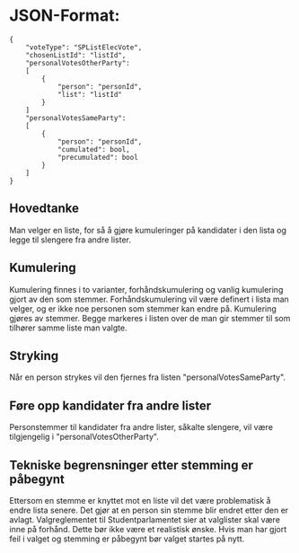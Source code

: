 # JSON-Format:
```
{
    "voteType": "SPListElecVote",
    "chosenListId": "listId",
    "personalVotesOtherParty":
    [
        {
            "person": "personId",
            "list": "listId"
        }
    ]
    "personalVotesSameParty":
    [
        {
            "person": "personId",
            "cumulated": bool,
            "precumulated": bool
        }
    ]
}
```

## Hovedtanke

Man velger en liste, for så å gjøre kumuleringer på kandidater i den lista og legge til slengere fra andre lister.

## Kumulering

Kumulering finnes i to varianter, forhåndskumulering og vanlig kumulering gjort av den som stemmer.
Forhåndskumulering vil være definert i lista man velger, og er ikke noe personen som stemmer kan endre på.
Kumulering gjøres av stemmer. Begge markeres i listen over de man gir stemmer til som tilhører samme liste man 
valgte.

## Stryking

Når en person strykes vil den fjernes fra listen "personalVotesSameParty".

## Føre opp kandidater fra andre lister

Personstemmer til kandidater fra andre lister, såkalte slengere, vil være tilgjengelig i "personalVotesOtherParty".

## Tekniske begrensninger etter stemming er påbegynt

Ettersom en stemme er knyttet mot en liste vil det være problematisk å endre lista senere.
Det gjør at en person sin stemme blir endret etter den er avlagt.
Valgreglementet til Studentparlamentet sier at valglister skal være inne på forhånd.
Dette bør ikke være et realistisk ønske. 
Hvis man har gjort feil i valget og stemming er påbegynt bør valget startes på nytt.
